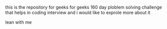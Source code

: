 this is the repository for geeks for geeks 160 day ploblem solving challenge that helps in coding interview 
and i would like to exprole more about it 

lean with me 
